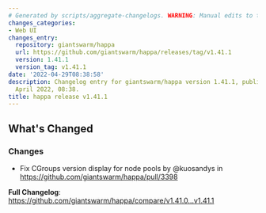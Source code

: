 ```yaml
---
# Generated by scripts/aggregate-changelogs. WARNING: Manual edits to this files will be overwritten.
changes_categories:
- Web UI
changes_entry:
  repository: giantswarm/happa
  url: https://github.com/giantswarm/happa/releases/tag/v1.41.1
  version: 1.41.1
  version_tag: v1.41.1
date: '2022-04-29T08:38:58'
description: Changelog entry for giantswarm/happa version 1.41.1, published on 29
  April 2022, 08:38.
title: happa release v1.41.1
---
```


<!-- Release notes generated using configuration in .github/release.yml at main -->

## What's Changed
### Changes
* Fix CGroups version display for node pools by @kuosandys in https://github.com/giantswarm/happa/pull/3398


**Full Changelog**: https://github.com/giantswarm/happa/compare/v1.41.0...v1.41.1
